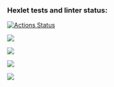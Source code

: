 ### Hexlet tests and linter status:
[![Actions Status](https://github.com/B0EB0DA/java-project-61/workflows/hexlet-check/badge.svg)](https://github.com/B0EB0DA/java-project-61/actions)

<a href="https://codeclimate.com/github/B0EB0DA/java-project-61/maintainability"><img src="https://api.codeclimate.com/v1/badges/b4b709c4dac8c45d4bba/maintainability" /></a>

<a href="https://asciinema.org/a/zdIHngibzLiR9R91UoLwdtXkT" target="_blank"><img src="https://asciinema.org/a/zdIHngibzLiR9R91UoLwdtXkT.svg" /></a>

<a href="https://asciinema.org/a/OnWo9yuEgPCGpLT2Jx73M01Lo" target="_blank"><img src="https://asciinema.org/a/OnWo9yuEgPCGpLT2Jx73M01Lo.svg" /></a>

<a href="https://asciinema.org/a/ySLvcJpMFpGHmYxtxTYca99Z5" target="_blank"><img src="https://asciinema.org/a/ySLvcJpMFpGHmYxtxTYca99Z5.svg" /></a>


